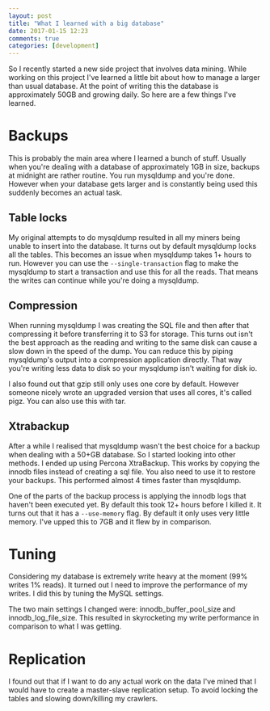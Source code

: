 ```yaml
---
layout: post
title: "What I learned with a big database"
date: 2017-01-15 12:23
comments: true
categories: [development]
---
```

So I recently started a new side project that involves data mining. While working on this project I've learned a little bit about how to manage a larger than usual database. At the point of writing this the database is approximately 50GB and growing daily. So here are a few things I've learned.

<!-- more -->

# Backups

This is probably the main area where I learned a bunch of stuff. Usually when you're dealing with a database of approximately 1GB in size, backups at midnight are rather routine. You run mysqldump and you're done. However when your database gets larger and is constantly being used this suddenly becomes an actual task.

## Table locks

My original attempts to do mysqldump resulted in all my miners being unable to insert into the database. It turns out by default mysqldump locks all the tables. This becomes an issue when mysqldump takes 1+ hours to run. However you can use the `--single-transaction` flag to make the mysqldump to start a transaction and use this for all the reads. That means the writes can continue while you're doing a mysqldump.

## Compression

When running mysqldump I was creating the SQL file and then after that compressing it before transferring it to S3 for storage. This turns out isn't the best approach as the reading and writing to the same disk can cause a slow down in the speed of the dump. You can reduce this by piping mysqldump's output into a compression application directly. That way you're writing less data to disk so your mysqldump isn't waiting for disk io.

I also found out that gzip still only uses one core by default. However someone nicely wrote an upgraded version that uses all cores, it's called pigz. You can also use this with tar.

## Xtrabackup

After a while I realised that mysqldump wasn't the best choice for a backup when dealing with a 50+GB database. So I started looking into other methods. I ended up using Percona XtraBackup. This works by copying the innodb files instead of creating a sql file. You also need to use it to restore your backups. This performed almost 4 times faster than mysqldump.

One of the parts of the backup process is applying the innodb logs that haven't been executed yet. By default this took 12+ hours before I killed it. It turns out that it has a `--use-memory` flag. By default it only uses very little memory. I've upped this to 7GB and it flew by in comparison.

# Tuning

Considering my database is extremely write heavy at the moment (99% writes 1% reads). It turned out I need to improve the performance of my writes. I did this by tuning the MySQL settings.

The two main settings I changed were: innodb_buffer_pool_size and innodb_log_file_size. This resulted in skyrocketing my write performance in comparison to what I was getting.

# Replication

I found out that if I want to do any actual work on the data I've mined that I would have to create a master-slave replication setup. To avoid locking the tables and slowing down/killing my crawlers.
